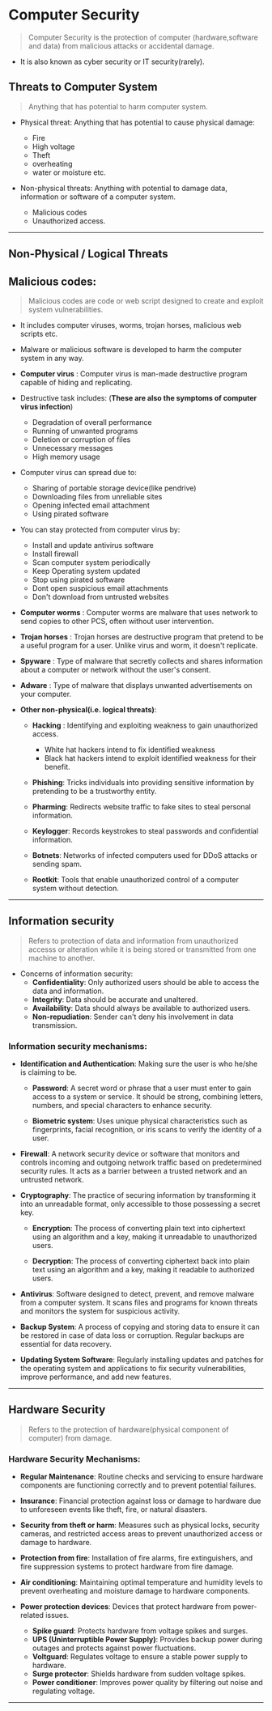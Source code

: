 # Computer Security

> Computer Security is the protection of computer (hardware,software and data) from malicious attacks or accidental damage.

- It is also known as cyber security or IT security(rarely).

## Threats to Computer System

> Anything that has potential to harm computer system.

- Physical threat: Anything that has potential to cause physical damage:
    - Fire
    - High voltage
    - Theft
    - overheating
    - water or moisture etc.

- Non-physical threats: Anything with potential to damage data, information or software of a computer system.
    - Malicious codes
    - Unauthorized access.

---

## Non-Physical / Logical Threats

## Malicious codes:

> Malicious codes are code or web script designed to create and exploit system vulnerabilities.

- It includes computer viruses, worms, trojan horses, malicious web scripts etc.

- Malware or malicious software is developed to harm the computer system in any way.

- **Computer virus** : Computer virus is man-made destructive program capable of hiding and replicating. 

- Destructive task includes: (**These are also the symptoms of computer virus infection**)
    - Degradation of overall performance
    - Running of unwanted programs
    - Deletion or corruption of files
    - Unnecessary messages
    - High memory usage

- Computer virus can spread due to:
    - Sharing of portable storage device(like pendrive)
    - Downloading files from unreliable sites
    - Opening infected email attachment
    - Using pirated software

- You can stay protected from computer virus by:
    - Install and update antivirus software
    - Install firewall
    - Scan computer system periodically
    - Keep Operating system updated
    - Stop using pirated software
    - Dont open suspicious email attachments
    - Don't download from untrusted websites

- **Computer worms** : Computer worms are malware that uses network to send copies to other PCS, often without user intervention. 

- **Trojan horses** : Trojan horses are destructive program that pretend to be a useful program for a user. Unlike virus and worm, it doesn't replicate. 

- **Spyware** : Type of malware that secretly collects and shares information about a computer or network without the user's consent.

- **Adware** : Type of malware that displays unwanted advertisements on your computer.

- **Other non-physical(i.e. logical threats)**:
    - **Hacking** : Identifying and exploiting weakness to gain unauthorized access.
        - White hat hackers intend to fix identified weakness
        - Black hat hackers intend to exploit identified weakness for their benefit.
    - **Phishing**: Tricks individuals into providing sensitive information by pretending to be a trustworthy entity.

    - **Pharming**: Redirects website traffic to fake sites to steal personal information.

    - **Keylogger**: Records keystrokes to steal passwords and confidential information.

    - **Botnets**: Networks of infected computers used for DDoS attacks or sending spam.

    - **Rootkit**: Tools that enable unauthorized control of a computer system without detection.

---

## Information security

> Refers to protection of data and information from unauthorized accesss or alteration while it is being stored or transmitted from one machine to another.

- Concerns of information security:
    - **Confidentiality**: Only authorized users should be able to access the data and information.
    - **Integrity**: Data should be accurate and unaltered.
    - **Availability**: Data should always be available to authorized users.
    - **Non-repudiation**: Sender can't deny his involvement in data transmission.

### Information security mechanisms:

- **Identification and Authentication**: Making sure the user is who he/she is claiming to be.
    - **Password**: A secret word or phrase that a user must enter to gain access to a system or service. It should be strong, combining letters, numbers, and special characters to enhance security.

    - **Biometric system**: Uses unique physical characteristics such as fingerprints, facial recognition, or iris scans to verify the identity of a user.

- **Firewall**: A network security device or software that monitors and controls incoming and outgoing network traffic based on predetermined security rules. It acts as a barrier between a trusted network and an untrusted network.

- **Cryptography**: The practice of securing information by transforming it into an unreadable format, only accessible to those possessing a secret key.

    - **Encryption**: The process of converting plain text into ciphertext using an algorithm and a key, making it unreadable to unauthorized users.
    
    - **Decryption**: The process of converting ciphertext back into plain text using an algorithm and a key, making it readable to authorized users.

- **Antivirus**: Software designed to detect, prevent, and remove malware from a computer system. It scans files and programs for known threats and monitors the system for suspicious activity.

- **Backup System**: A process of copying and storing data to ensure it can be restored in case of data loss or corruption. Regular backups are essential for data recovery.

- **Updating System Software**: Regularly installing updates and patches for the operating system and applications to fix security vulnerabilities, improve performance, and add new features. 

---

## Hardware Security

> Refers to the protection of hardware(physical component of computer) from damage.

### Hardware Security Mechanisms:

- **Regular Maintenance**: Routine checks and servicing to ensure hardware components are functioning correctly and to prevent potential failures.

- **Insurance**: Financial protection against loss or damage to hardware due to unforeseen events like theft, fire, or natural disasters.

- **Security from theft or harm**: Measures such as physical locks, security cameras, and restricted access areas to prevent unauthorized access or damage to hardware.

- **Protection from fire**: Installation of fire alarms, fire extinguishers, and fire suppression systems to protect hardware from fire damage.

- **Air conditioning**: Maintaining optimal temperature and humidity levels to prevent overheating and moisture damage to hardware components.

- **Power protection devices**: Devices that protect hardware from power-related issues.
    - **Spike guard**: Protects hardware from voltage spikes and surges.
    - **UPS (Uninterruptible Power Supply)**: Provides backup power during outages and protects against power fluctuations.
    - **Voltguard**: Regulates voltage to ensure a stable power supply to hardware.
    - **Surge protector**: Shields hardware from sudden voltage spikes.
    - **Power conditioner**: Improves power quality by filtering out noise and regulating voltage.

---